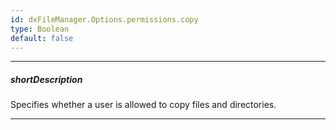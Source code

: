 ```yaml
---
id: dxFileManager.Options.permissions.copy
type: Boolean
default: false
---
```

---
##### shortDescription
Specifies whether a user is allowed to copy files and directories.

---
